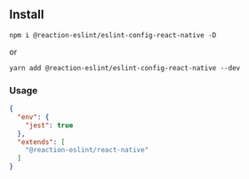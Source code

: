 ## Install

`npm i @reaction-eslint/eslint-config-react-native -D`

or

`yarn add @reaction-eslint/eslint-config-react-native --dev`



### Usage

```json
{
  "env": {
    "jest": true
  },
  "extends": [
    "@reaction-eslint/react-native"
  ]
}
```
